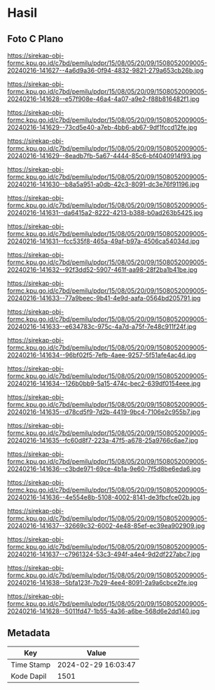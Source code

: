 # Hasil

## Foto C Plano

https://sirekap-obj-formc.kpu.go.id/c7bd/pemilu/pdpr/15/08/05/20/09/1508052009005-20240216-141627--4a6d9a36-0f94-4832-9821-279a653cb26b.jpg

https://sirekap-obj-formc.kpu.go.id/c7bd/pemilu/pdpr/15/08/05/20/09/1508052009005-20240216-141628--e57f908e-46a4-4a07-a9e2-f88b816482f1.jpg

https://sirekap-obj-formc.kpu.go.id/c7bd/pemilu/pdpr/15/08/05/20/09/1508052009005-20240216-141629--73cd5e40-a7eb-4bb6-ab67-9df1fccd12fe.jpg

https://sirekap-obj-formc.kpu.go.id/c7bd/pemilu/pdpr/15/08/05/20/09/1508052009005-20240216-141629--8eadb7fb-5a67-4444-85c6-bf4040914f93.jpg

https://sirekap-obj-formc.kpu.go.id/c7bd/pemilu/pdpr/15/08/05/20/09/1508052009005-20240216-141630--b8a5a951-a0db-42c3-8091-dc3e76f91196.jpg

https://sirekap-obj-formc.kpu.go.id/c7bd/pemilu/pdpr/15/08/05/20/09/1508052009005-20240216-141631--da6415a2-8222-4213-b388-b0ad263b5425.jpg

https://sirekap-obj-formc.kpu.go.id/c7bd/pemilu/pdpr/15/08/05/20/09/1508052009005-20240216-141631--fcc535f8-465a-49af-b97a-4506ca54034d.jpg

https://sirekap-obj-formc.kpu.go.id/c7bd/pemilu/pdpr/15/08/05/20/09/1508052009005-20240216-141632--92f3dd52-5907-461f-aa98-28f2ba1b41be.jpg

https://sirekap-obj-formc.kpu.go.id/c7bd/pemilu/pdpr/15/08/05/20/09/1508052009005-20240216-141633--77a9beec-9b41-4e9d-aafa-0564bd205791.jpg

https://sirekap-obj-formc.kpu.go.id/c7bd/pemilu/pdpr/15/08/05/20/09/1508052009005-20240216-141633--e634783c-975c-4a7d-a75f-7e48c911f24f.jpg

https://sirekap-obj-formc.kpu.go.id/c7bd/pemilu/pdpr/15/08/05/20/09/1508052009005-20240216-141634--96bf02f5-7efb-4aee-9257-5f51afe4ac4d.jpg

https://sirekap-obj-formc.kpu.go.id/c7bd/pemilu/pdpr/15/08/05/20/09/1508052009005-20240216-141634--126b0bb9-5a15-474c-bec2-639df0154eee.jpg

https://sirekap-obj-formc.kpu.go.id/c7bd/pemilu/pdpr/15/08/05/20/09/1508052009005-20240216-141635--d78cd5f9-7d2b-4419-9bc4-7106e2c955b7.jpg

https://sirekap-obj-formc.kpu.go.id/c7bd/pemilu/pdpr/15/08/05/20/09/1508052009005-20240216-141635--fc60d8f7-223a-47f5-a678-25a9766c6ae7.jpg

https://sirekap-obj-formc.kpu.go.id/c7bd/pemilu/pdpr/15/08/05/20/09/1508052009005-20240216-141636--c3bde971-69ce-4b1a-9e60-7f5d8be6eda6.jpg

https://sirekap-obj-formc.kpu.go.id/c7bd/pemilu/pdpr/15/08/05/20/09/1508052009005-20240216-141636--4e554e8b-5108-4002-8141-de3fbcfce02b.jpg

https://sirekap-obj-formc.kpu.go.id/c7bd/pemilu/pdpr/15/08/05/20/09/1508052009005-20240216-141637--32669c32-6002-4e48-85ef-ec39ea902909.jpg

https://sirekap-obj-formc.kpu.go.id/c7bd/pemilu/pdpr/15/08/05/20/09/1508052009005-20240216-141637--c7961324-53c3-494f-a4e4-9d2df227abc7.jpg

https://sirekap-obj-formc.kpu.go.id/c7bd/pemilu/pdpr/15/08/05/20/09/1508052009005-20240216-141638--5bfa123f-7b29-4ee4-8091-2a9a6cbce2fe.jpg

https://sirekap-obj-formc.kpu.go.id/c7bd/pemilu/pdpr/15/08/05/20/09/1508052009005-20240216-141628--5011fd47-1b55-4a36-a6be-568d6e2dd140.jpg


## Metadata

| Key        | Value               |
| ---------- | ------------------- |
| Time Stamp | 2024-02-29 16:03:47 |
| Kode Dapil | 1501                |



